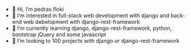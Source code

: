 - 👋 Hi, I’m pedras floki
- 👀 I’m interested in full-stack web development with django and back-end web debelopment with django-rest-framework 
- 🌱 I’m currently learning django, django-rest-framework, python, bootstrap jQuery and some javascript
- 💞️ I’m looking to 100 projects with django or django-rest-framework

<!---
pedrasfloki/pedrasfloki is a ✨ special ✨ repository because its `README.md` (this file) appears on your GitHub profile.
You can click the Preview link to take a look at your changes.
--->
